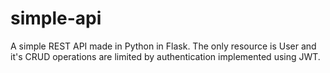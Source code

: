 # simple-api
A simple REST API made in Python in Flask. The only resource is User and it's CRUD operations are limited by authentication implemented using JWT.
